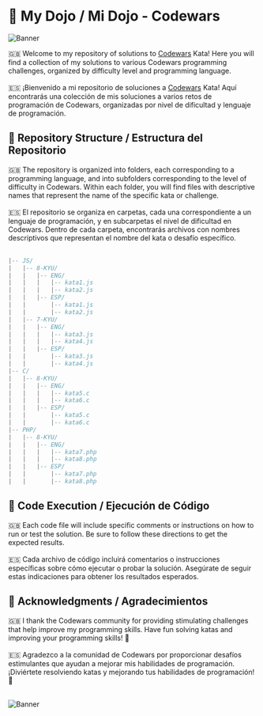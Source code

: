 # 🗼 My Dojo / Mi Dojo - Codewars

![Banner](https://i.ibb.co/DQF9tyz/My-Dojo-2.png)

<div>
  🇬🇧 Welcome to my repository of solutions to <a href="https://www.codewars.com" target="_blank">Codewars</a> Kata! Here you will find a collection of my solutions to various Codewars programming challenges, organized by difficulty level and programming language.
</div>
<br>
<div>
  🇪🇸 ¡Bienvenido a mi repositorio de soluciones a <a href="https://www.codewars.com" target="_blank">Codewars</a> Kata! Aquí encontrarás una colección de mis soluciones a varios retos de programación de Codewars, organizadas por nivel de dificultad y lenguaje de programación.
</div>

## 🗼 Repository Structure / Estructura del Repositorio

<div>
  🇬🇧 The repository is organized into folders, each corresponding to a programming language, and into subfolders corresponding to the level of difficulty in Codewars. Within each folder, you will find files with descriptive names that represent the name of the specific kata or challenge.
</div>
<br>
<div>
  🇪🇸 El repositorio se organiza en carpetas, cada una correspondiente a un lenguaje de programación, y en subcarpetas el nivel de dificultad en Codewars. Dentro de cada carpeta, encontrarás archivos con nombres descriptivos que representan el nombre del kata o desafío específico.
</div>
<br>

```lua
|-- JS/
|   |-- 8-KYU/
|   |   |-- ENG/
|   |   |   |-- kata1.js
|   |   |   |-- kata2.js
|   |   |-- ESP/
|   |       |-- kata1.js
|   |       |-- kata2.js
|   |-- 7-KYU/
|   |   |-- ENG/
|   |   |   |-- kata3.js
|   |   |   |-- kata4.js
|   |   |-- ESP/
|   |       |-- kata3.js
|   |       |-- kata4.js
|-- C/
|   |-- 8-KYU/
|   |   |-- ENG/
|   |   |   |-- kata5.c
|   |   |   |-- kata6.c
|   |   |-- ESP/
|   |       |-- kata5.c
|   |       |-- kata6.c
|-- PHP/
|   |-- 8-KYU/
|   |   |-- ENG/
|   |   |   |-- kata7.php
|   |   |   |-- kata8.php
|   |   |-- ESP/
|   |       |-- kata7.php
|   |       |-- kata8.php
```

## 🗼 Code Execution / Ejecución de Código

<div>
  🇬🇧 Each code file will include specific comments or instructions on how to run or test the solution. Be sure to follow these directions to get the expected results.
</div>
<br>
<div>
  🇪🇸 Cada archivo de código incluirá comentarios o instrucciones específicas sobre cómo ejecutar o probar la solución. Asegúrate de seguir estas indicaciones para obtener los resultados esperados.
</div>

## 🗼 Acknowledgments / Agradecimientos

<div>
  🇬🇧 I thank the Codewars community for providing stimulating challenges that help improve my programming skills. Have fun solving katas and improving your programming skills! 🚀
</div>
<br>
<div>
  🇪🇸 Agradezco a la comunidad de Codewars por proporcionar desafíos estimulantes que ayudan a mejorar mis habilidades de programación. ¡Diviértete resolviendo katas y mejorando tus habilidades de programación! 🚀
</div>
<br>

![Banner](https://i.ibb.co/hKP3rvh/My-Dojo.png)
